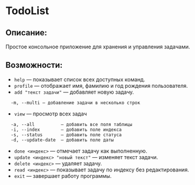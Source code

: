 # TodoList

## Описание:
Простое консольное приложение для хранения и управления задачами.

## Возможности:
- `help` — показывает список всех доступных команд.
- `profile` — отображает имя, фамилию и год рождения пользователя.
- `add "текст задачи"` — добавляет новую задачу.
```
  -m, --multi — добавление задачи в несколько строк
```
- `view` — просмотр всех задач
```
  -a, --all          — добавить все поля таблицы
  -i, --index        — добавить поле индекса
  -s, --status       — добавить поле статуса
  -d, --update-date  — добавить поле даты
```
- `done <индекс>` — отмечает задачу как выполненную.
- `update <индекс> "новый текст"` — изменяет текст задачи.
- `delete <индекс>` — удаляет задачу.
- `read <индекс>` — показывает задачу по индексу без редактирования.
- `exit` — завершает работу программы.
